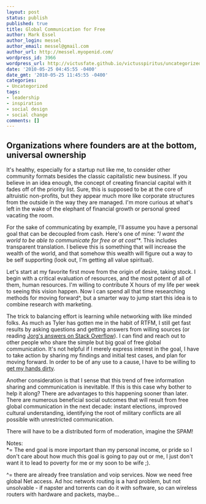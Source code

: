 ```yaml
---
layout: post
status: publish
published: true
title: Global Communication for Free
author: Mark Essel
author_login: messel
author_email: messel@gmail.com
author_url: http://messel.myopenid.com/
wordpress_id: 3966
wordpress_url: http://victusfate.github.io/victusspiritus/uncategorized/2010/05/25/global-communication-for-free/
date: '2010-05-25 04:45:55 -0400'
date_gmt: '2010-05-25 11:45:55 -0400'
categories:
- Uncategorized
tags:
- leadership
- inspiration
- social design
- social change
comments: []
---
```

<h2>Organizations where founders are at the bottom, universal ownership</h2>
<p>It's healthy, especially for a startup nut like me, to consider other community formats besides the classic capitalistic new business. If you believe in an idea enough, the concept of creating financial capital with it fades off of the priority list. Sure, this is supposed to be at the core of altruistic non-profits, but they appear much more like corporate structures from the outside in the way they are managed. I'm more curious at what's left in the wake of the elephant of financial growth or personal greed vacating the room. </p>
<p>For the sake of communicating by example, I'll assume you have a personal goal that can be decoupled from cash. Here's one of mine: <I>"I want the world to be able to communicate for free or at cost"</I>*. This includes transparent translation.  I believe this is something that will increase the wealth of the world, and that somehow this wealth will figure out a way to be self supporting (look out, I'm getting all value spiritual). </p>
<p>Let's start at my favorite first move from the origin of desire, taking stock. I begin with a critical evaluation of resources, and the most potent of all of them, human resources. I'm willing to contribute X hours of my life per week to seeing this vision happen. Now I can spend all that time researching methods for moving forward^, but a smarter way to jump start this idea is to combine research with marketing. </p>
<p>The trick to balancing effort is learning while networking with like minded folks. As much as Tyler has gotten me in the habit of RTFM, I still get fast results by asking questions and getting answers from willing sources (or reading <a href="http://victusfate.github.io/victusspiritus/uncategorized/2010/04/03/ideal-coding-easy-to-pickup-yet-abundant-in-function/">Jorg's answers on Stack Overflow</a>). I can find and reach out to other people who share the simple but big goal of free global communication. It's not helpful if I merely express interest in the goal, I have to take action by sharing my findings and initial test cases, and plan for moving forward. In order to be of any use to a cause, I have to be willing to <a HREF="http://victusfate.github.io/victusspiritus/uncategorized/2010/02/08/each-time-i-get-my-hands-dirty-i-learn/">get my hands dirty</a>.  </p>
<p>Another consideration is that I sense that this trend of free information sharing and communication is inevitable. If this is this case why bother to help it along? There are advantages to this happening sooner than later. There are numerous beneficial social outcomes that will result from free global communication in the next decade: instant elections, improved cultural understanding, identifying the root of military conflicts are all possible with unrestricted communication. </p>
<p>There will have to be a distributed form of moderation, imagine the SPAM!  </p>
<p>Notes:<br />
*= The end goal is more important than my personal income, or pride so I don't care about how much this goal is going to pay out or me, I just don't want it to lead to poverty for me or my soon to be wife ;).</p>
<p>^= there are already free translation and voip services. Now we need free global Net access. Ad hoc network routing is a hard problem, but not unsolvable - if napster and torrents can do it with software, so can wireless routers with hardware and packets, maybe...</p>

